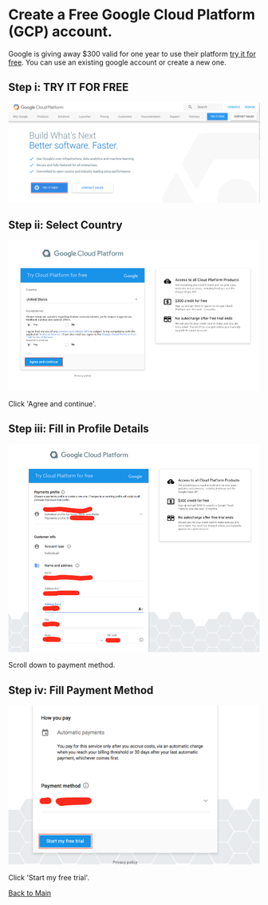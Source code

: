 # Create a Free Google Cloud Platform (GCP) account. 

Google is giving away $300 valid for one year to use their platform [try it for free](https://cloud.google.com/?utm_source=google&utm_medium=cpc&utm_campaign=na-US-all-en-dr-bkws-all-all-trial-p-dr-1002250&utm_content=text-ad-none-any-DEV_c-CRE_133493093287-ADGP_BKWS%20%7C%20PHR%20~%20null_Google%20Cloud-KWID_43700010613441817-kwd-6052401663&utm_term=KW_google%20cloud-ST_google%20cloud&gclid=EAIaIQobChMIlerYo6GI1wIVF7jACh2VcAqAEAAYASAAEgJ5-vD_BwE&dclid=CIrVk6WhiNcCFUuuAQodxHMJtw). You can use an existing google account or create a new one.

## Step i: TRY IT FOR FREE

<kbd>
  <img src="figs/0.png">
</kbd>



## Step ii: Select Country

<kbd>
  <img src="figs/CREATE_FREE_GCP_0.png">
</kbd>

 Click 'Agree and continue'.

## Step iii: Fill in Profile Details

<kbd>
  <img src="figs/CREATE_FREE_GCP_1.png">
</kbd>

 Scroll down to payment method.

## Step iv: Fill Payment Method

<kbd>
  <img src="figs/CREATE_FREE_GCP_2.png">
</kbd>

 Click 'Start my free trial'.
 
 [Back to Main](https://github.com/s3p02/tf_gcp)
